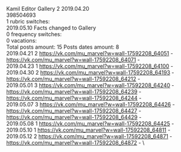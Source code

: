 Kamil	Editor Gallery 2 2019.04.20\
398504693\
1 rubric switches:\
2019.05.10 Facts changed to Gallery \
0 frequency switches:\
0 vacations:\
Total posts amount: 15	Posts dates amount: 8\
2019.04.21 2 https://vk.com/mu_marvel?w=wall-17592208_64051 - https://vk.com/mu_marvel?w=wall-17592208_64071 - \
2019.04.23 1 https://vk.com/mu_marvel?w=wall-17592208_64100 - \
2019.04.30 2 https://vk.com/mu_marvel?w=wall-17592208_64193 - https://vk.com/mu_marvel?w=wall-17592208_64212 - \
2019.05.01 3 https://vk.com/mu_marvel?w=wall-17592208_64240 - https://vk.com/mu_marvel?w=wall-17592208_64239 - https://vk.com/mu_marvel?w=wall-17592208_64244 - \
2019.05.07 3 https://vk.com/mu_marvel?w=wall-17592208_64426 - https://vk.com/mu_marvel?w=wall-17592208_64427 - https://vk.com/mu_marvel?w=wall-17592208_64429 - \
2019.05.08 1 https://vk.com/mu_marvel?w=wall-17592208_64425 - \
2019.05.10 1 https://vk.com/mu_marvel?w=wall-17592208_64811 - \
2019.05.12 2 https://vk.com/mu_marvel?w=wall-17592208_64871 - https://vk.com/mu_marvel?w=wall-17592208_64872 - \
